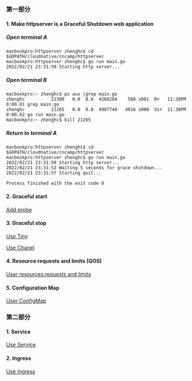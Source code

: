 ### 第一部分
#### 1. Make httpserver is a Graceful Shutdown web application
##### Open terminal A
```shell
macbookpro:httpserver zhenghc$ cd $GOPATH/cloudnative/cncamp/httpserver
macbookpro:httpserver zhenghc$ go run main.go
2022/02/21 23:31:50 Starting http server...
```
##### Open terminal B
```shell
macbookpro:~ zhenghc$ ps aux |grep main.go
zhenghc          21300   0.0  0.0  4268284    568 s001  R+   11:30PM   0:00.01 grep main.go
zhenghc          21265   0.0  0.0  4987740   4016 s000  Ss+  11:30PM   0:00.02 go run main.go
macbookpro:~ zhenghc$ kill 21265
```
##### Return to terminal A
```shell
macbookpro:httpserver zhenghc$ cd $GOPATH/cloudnative/cncamp/httpserver
macbookpro:httpserver zhenghc$ go run main.go
2022/02/21 23:31:50 Starting http server...
2022/02/21 23:31:52 Waiting 5 seconds for grace shutdown...
2022/02/21 23:31:57 Starting quit...

Process finished with the exit code 0
```

#### 2. Graceful start
[Add probe](../httpserver/deploy/httpserver-deploy.yaml)

#### 3. Graceful stop
[Use Tiny](../httpserver/Dockerfile)

[Use Chanel](../httpserver/main.go)

#### 4. Resource requests and limits (QOS)
[User resources.requests and limits](../httpserver/deploy/httpserver-deploy.yaml)

#### 5. Configuration Map
[User ConfigMap](../httpserver/deploy/httpserver-cm.yaml)

### 第二部分

#### 1. Service
[Use Service](../httpserver/deploy/httpserver-deploy.yaml)

#### 2. Ingress
[Use Ingress](../httpserver/deploy/httpserver-ingress.yaml)